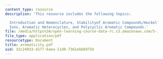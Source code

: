 ```yaml
---
content_type: resource
description: 'This resource includes the following topics:

  Introduction and Nomenclature, Stabilityof Aromatic Compounds/Huckel?s Rule, Aromatic
  Ions, Aromatic Heterocycles, and Polycyclic Aromatic Compounds.'
file: /media/https%3A/open-learning-course-data-rc.s3.amazonaws.com/5-12-organic-chemistry-i-spring-2005/32c24933d1776aea11d87361ebb8d75b_aromaticity.pdf
file_type: application/pdf
resourcetype: Document
title: aromaticity.pdf
uid: 32c24933-d177-6aea-11d8-7361ebb8d75b
---
```

